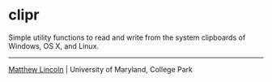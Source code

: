 clipr
=====

Simple utility functions to read and write from the system clipboards of Windows, OS X, and Linux.

---
[Matthew Lincoln](http://matthewlincoln.net) | University of Maryland, College Park
